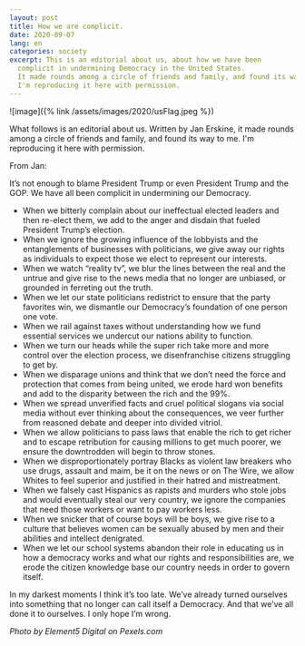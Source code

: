 ```yaml
---
layout: post
title: How we are complicit.
date: 2020-09-07
lang: en
categories: society
excerpt: This is an editorial about us, about how we have been
  complicit in undermining Democracy in the United States.
  It made rounds among a circle of friends and family, and found its way to me.
  I'm reproducing it here with permission.
---
```


![image]({% link /assets/images/2020/usFlag.jpeg %})

What follows is an editorial about us.
Written by Jan Erskine, it
made rounds among a circle of friends and family, and found its way to me.
I'm reproducing it here with permission.

From Jan:

It’s not enough to blame President Trump or even President Trump and the GOP.
We have all been complicit in undermining our Democracy.

- When we bitterly complain about our ineffectual elected leaders and then
  re-elect them, we add to the anger and disdain that fueled President Trump’s
  election.
- When we ignore the growing influence of the lobbyists and the entanglements
  of businesses with politicians, we give away our rights as individuals to
  expect those we elect to represent our interests. 
- When we watch “reality tv”, we blur the lines between the real and the untrue
  and give rise to the news media that no longer are unbiased, or grounded in
  ferreting out the truth. 
- When we let our state politicians redistrict to ensure that the party
  favorites win, we dismantle our Democracy’s foundation of one person one
  vote.
- When we rail against taxes without understanding how we fund essential
  services we undercut our nations ability to function.
- When we turn our heads while the super rich take more and more control over
  the election process, we disenfranchise citizens struggling to get by. 
- When we disparage unions and think that we don’t need the force and
  protection that comes from being united, we erode hard won benefits and add
  to the disparity between the rich and the 99%. 
- When we spread unverified facts and cruel political slogans via social media
  without ever thinking about the consequences, we veer further from reasoned
  debate and deeper into divided vitriol. 
- When we allow politicians to pass laws that enable the rich to get richer and
  to escape retribution for causing millions to get much poorer, we ensure the
  downtrodden will begin to throw stones. 
- When we disproportionately portray Blacks as violent law breakers who use
  drugs, assault and maim, be it on the news or on The Wire, we allow Whites to
  feel superior and justified in their hatred and mistreatment. 
- When we falsely cast Hispanics as rapists and murders who stole jobs and
  would eventually steal our very country, we ignore the companies that need
  those workers or want to pay workers less. 
- When we snicker that of course boys will be boys, we give rise to a culture
  that believes women can be sexually abused by men and their abilities and
  intellect denigrated.
- When we let our school systems abandon their role in educating us in how a
  democracy works and what our rights and responsibilities are, we erode the
  citizen knowledge base our country needs in order to govern itself.

In my darkest moments I think it’s too late. We’ve already turned ourselves
into something that no longer can call itself a Democracy. And that we’ve all
done it to ourselves. I only hope I’m wrong.

_Photo by Element5 Digital on Pexels.com_
